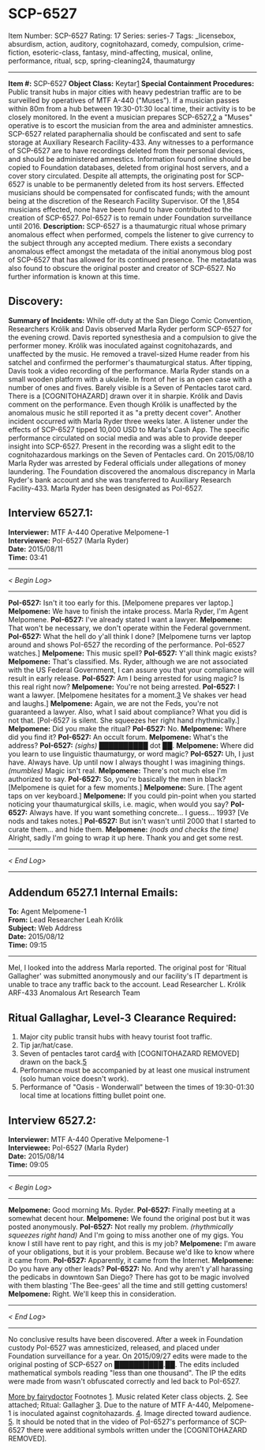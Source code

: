 # SCP-6527
Item Number: SCP-6527
Rating: 17
Series: series-7
Tags: _licensebox, absurdism, action, auditory, cognitohazard, comedy, compulsion, crime-fiction, esoteric-class, fantasy, mind-affecting, musical, online, performance, ritual, scp, spring-cleaning24, thaumaturgy

---

**Item #:** SCP-6527
**Object Class:** Keytar[1](javascript:;)
**Special Containment Procedures:** Public transit hubs in major cities with heavy pedestrian traffic are to be surveilled by operatives of MTF A-440 ("Muses"). If a musician passes within 80m from a hub between 19:30-01:30 local time, their activity is to be closely monitored. In the event a musician prepares SCP-6527,[2](javascript:;) a "Muses" operative is to escort the musician from the area and administer amnestics. SCP-6527 related paraphernalia should be confiscated and sent to safe storage at Auxiliary Research Facility-433.
Any witnesses to a performance of SCP-6527 are to have recordings deleted from their personal devices, and should be administered amnestics. Information found online should be copied to Foundation databases, deleted from original host servers, and a cover story circulated. Despite all attempts, the originating post for SCP-6527 is unable to be permanently deleted from its host servers. Effected musicians should be compensated for confiscated funds; with the amount being at the discretion of the Research Facility Supervisor.
Of the 1,854 musicians effected, none have been found to have contributed to the creation of SCP-6527. PoI-6527 is to remain under Foundation surveillance until 2016.
**Description:** SCP-6527 is a thaumaturgic ritual whose primary anomalous effect when performed, compels the listener to give currency to the subject through any accepted medium. There exists a secondary anomalous effect amongst the metadata of the initial anonymous blog post of SCP-6527 that has allowed for its continued presence. The metadata was also found to obscure the original poster and creator of SCP-6527. No further information is known at this time.
## Discovery:
**Summary of Incidents:** While off-duty at the San Diego Comic Convention, Researchers Królik and Davis observed Marla Ryder perform SCP-6527 for the evening crowd. Davis reported synesthesia and a compulsion to give the performer money. Królik was inoculated against cognitohazards, and unaffected by the music. He removed a travel-sized Hume reader from his satchel and confirmed the performer's thaumaturgical status.
After tipping, Davis took a video recording of the performance. Marla Ryder stands on a small wooden platform with a ukulele. In front of her is an open case with a number of ones and fives. Barely visible is a Seven of Pentacles tarot card. There is a [COGNITOHAZARD] drawn over it in sharpie.
Królik and Davis comment on the performance. Even though Królik is unaffected by the anomalous music he still reported it as "a pretty decent cover".
Another incident occurred with Marla Ryder three weeks later. A listener under the effects of SCP-6527 tipped 10,000 USD to Marla's Cash App. The specific performance circulated on social media and was able to provide deeper insight into SCP-6527. Present in the recording was a slight edit to the cognitohazardous markings on the Seven of Pentacles card. On 2015/08/10 Marla Ryder was arrested by Federal officials under allegations of money laundering. The Foundation discovered the anomalous discrepancy in Marla Ryder's bank account and she was transferred to Auxiliary Research Facility-433. Marla Ryder has been designated as PoI-6527.
## Interview 6527.1:
**Interviewer:** MTF A-440 Operative Melpomene-1  
**Interviewee:** PoI-6527 (Marla Ryder)  
**Date:** 2015/08/11  
**Time:** 03:41
* * *
_< Begin Log>_
* * *
**PoI-6527:** Isn't it too early for this.
[Melpomene prepares ver laptop.]
**Melpomene:** We have to finish the intake process. Marla Ryder, I'm Agent Melpomene.
**PoI-6527:** I've already stated I want a lawyer.
**Melpomene:** That won't be necessary, we don't operate within the Federal government.
**PoI-6527:** What the hell do y'all think I done?
[Melpomene turns ver laptop around and shows PoI-6527 the recording of the performance. PoI-6527 watches.]
**Melpomene:** This music spell?
**PoI-6527:** Y'all think magic exists?
**Melpomene:** That's classified. Ms. Ryder, although we are not associated with the US Federal Government, I can assure you that your compliance will result in early release.
**PoI-6527:** Am I being arrested for using magic? Is this real right now?
**Melpomene:** You're not being arrested.
**PoI-6527:** I want a lawyer.
[Melpomene hesitates for a moment.[3](javascript:;) Ve shakes ver head and laughs.]
**Melpomene:** Again, we are not the Feds, you're not guaranteed a lawyer. Also, what I said about compliance? What you did is not that.
[PoI-6527 is silent. She squeezes her right hand rhythmically.]
**Melpomene:** Did you make the ritual?
**PoI-6527:** No.
**Melpomene:** Where did you find it?
**PoI-6527:** An occult forum.
**Melpomene:** What's the address?
**PoI-6527:** _(sighs)_ ██████████ dot ██.
**Melpomene:** Where did you learn to use linguistic thaumaturgy, or word magic?
**PoI-6527:** Uh, I just have. Always have. Up until now I always thought I was imagining things. _(mumbles)_ Magic isn't real.
**Melpomene:** There's not much else I'm authorized to say.
**PoI-6527:** So, you're basically the men in black?
[Melpomene is quiet for a few moments.]
**Melpomene:** Sure.
[The agent taps on ver keyboard.]
**Melpomene:** If you could pin-point when you started noticing your thaumaturgical skills, i.e. magic, when would you say?
**PoI-6527:** Always have. If you want something concrete… I guess… 1993?
[Ve nods and takes notes.]
**PoI-6527:** But isn't wasn't until 2000 that I started to curate them… and hide them.
**Melpomene:** _(nods and checks the time)_ Alright, sadly I'm going to wrap it up here. Thank you and get some rest.
* * *
_< End Log>_
* * *
## Addendum 6527.1 Internal Emails:
**To:** Agent Melpomene-1  
**From:** Lead Researcher Leah Królik  
**Subject:** Web Address  
**Date:** 2015/08/12  
**Time:** 09:15
* * *
Mel,
I looked into the address Marla reported. The original post for 'Ritual Gallagher' was submitted anonymously and our facility's IT department is unable to trace any traffic back to the account.
Lead Researcher L. Królik  
ARF-433 Anomalous Art Research Team
## Ritual Gallaghar, Level-3 Clearance Required:
  1. Major city public transit hubs with heavy tourist foot traffic.
  2. Tip jar/hat/case.
  3. Seven of pentacles tarot card[4](javascript:;) with [COGNITOHAZARD REMOVED] drawn on the back.[5](javascript:;)
  4. Performance must be accompanied by at least one musical instrument (solo human voice doesn't work).
  5. Performance of "Oasis - Wonderwall" between the times of 19:30-01:30 local time at locations fitting bullet point one.

## Interview 6527.2:
**Interviewer:** MTF A-440 Operative Melpomene-1  
**Interviewee:** PoI-6527 (Marla Ryder)  
**Date:** 2015/08/14  
**Time:** 09:05
* * *
_< Begin Log>_
* * *
**Melpomene:** Good morning Ms. Ryder.
**PoI-6527:** Finally meeting at a somewhat decent hour.
**Melpomene:** We found the original post but it was posted anonymously.
**PoI-6527:** Not really my problem. _(rhythmically squeezes right hand)_ And I'm going to miss another one of my gigs. You know I still have rent to pay right, and this is my job?
**Melpomene:** I'm aware of your obligations, but it is your problem. Because we'd like to know where it came from.
**PoI-6527:** Apparently, it came from the Internet.
**Melpomene:** Do you have any other leads?
**PoI-6527:** No. And why aren't y'all harassing the pedicabs in downtown San Diego? There has got to be magic involved with them blasting 'The Bee-gees' all the time and still getting customers!
**Melpomene:** Right. We'll keep this in consideration.
* * *
_< End Log>_
* * *
  

No conclusive results have been discovered. After a week in Foundation custody PoI-6527 was amnesticized, released, and placed under Foundation surveillance for a year.
On 2015/09/27 edits were made to the original posting of SCP-6527 on ██████████.██. The edits included mathematical symbols reading "less than one thousand". The IP the edits were made from wasn't obfuscated correctly and led back to PoI-6527.
  
  
  

[More by fairydoctor](http://redacted.website)
Footnotes
[1](javascript:;). Music related Keter class objects.
[2](javascript:;). See attached; Ritual: Gallagher
[3](javascript:;). Due to the nature of MTF A-440, Melpomene-1 is inoculated against cognitohazards.
[4](javascript:;). Image directed toward audience.
[5](javascript:;). It should be noted that in the video of PoI-6527's performance of SCP-6527 there were additional symbols written under the [COGNITOHAZARD REMOVED].